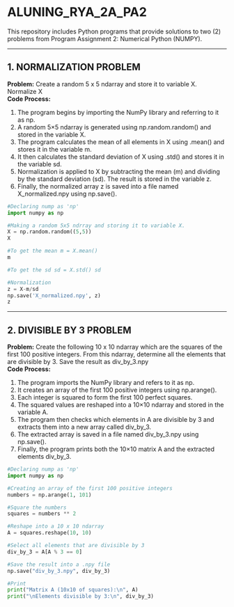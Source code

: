 # ALUNING_RYA_2A_PA2
This repository includes Python programs that provide solutions to two (2) problems from Program Assignment 2: Numerical Python (NUMPY).

---
## 1. NORMALIZATION PROBLEM
**Problem:** Create a random 5 x 5 ndarray and store it to variable X. Normalize X <br>
**Code Process:**
1. The program begins by importing the NumPy library and referring to it as np.
2. A random 5×5 ndarray is generated using np.random.random() and stored in the variable X.
3. The program calculates the mean of all elements in X using .mean() and stores it in the variable m.
4. It then calculates the standard deviation of X using .std() and stores it in the variable sd.
5. Normalization is applied to X by subtracting the mean (m) and dividing by the standard deviation (sd). The result is stored in the variable z.
6. Finally, the normalized array z is saved into a file named X_normalized.npy using np.save().

```Python
#Declaring nump as 'np'
import numpy as np

#Making a random 5x5 ndrray and storing it to variable X.
X = np.random.random((5,5))
X

#To get the mean m = X.mean()
m

#To get the sd sd = X.std() sd

#Normalization
z = X-m/sd
np.save('X_normalized.npy', z)
z
```
---
## 2. DIVISIBLE BY 3 PROBLEM
**Problem:**  Create the following 10 x 10 ndarray which are the squares of the first 100 positive integers. From this ndarray, determine all the elements that are divisible by 3. Save the result as div_by_3.npy  <br> 
**Code Process:**
1. The program imports the NumPy library and refers to it as np.
2. It creates an array of the first 100 positive integers using np.arange().
3. Each integer is squared to form the first 100 perfect squares.
4. The squared values are reshaped into a 10×10 ndarray and stored in the variable A.
5. The program then checks which elements in A are divisible by 3 and extracts them into a new array called div_by_3.
6. The extracted array is saved in a file named div_by_3.npy using np.save().
7. Finally, the program prints both the 10×10 matrix A and the extracted elements div_by_3.

```Python
#Declaring nump as 'np'
import numpy as np

#Creating an array of the first 100 positive integers
numbers = np.arange(1, 101)

#Square the numbers
squares = numbers ** 2

#Reshape into a 10 x 10 ndarray
A = squares.reshape(10, 10)

#Select all elements that are divisible by 3
div_by_3 = A[A % 3 == 0]

#Save the result into a .npy file
np.save("div_by_3.npy", div_by_3)

#Print
print("Matrix A (10x10 of squares):\n", A)
print("\nElements divisible by 3:\n", div_by_3)

